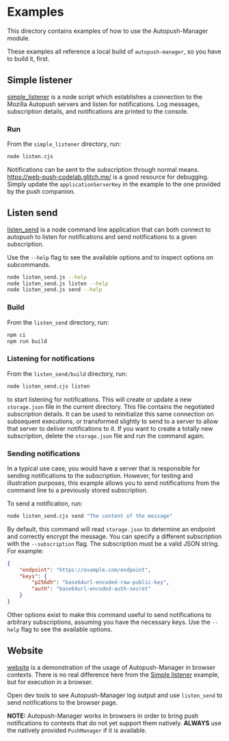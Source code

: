 # Examples

This directory contains examples of how to use the Autopush-Manager module.

These examples all reference a local build of `autopush-manager`, so you have to build it, first.

## Simple listener

[simple_listener](./simple_listener) is a node script which establishes a connection to the Mozilla Autopush servers and listen for notifications.
Log messages, subscription details, and notifications are printed to the console.

### Run

From the `simple_listener` directory, run:

```bash
node listen.cjs
```

Notifications can be sent to the subscription through normal means. https://web-push-codelab.glitch.me/ is a good resource for debugging. Simply update the `applicationServerKey` in the example to the one provided by the push companion.

## Listen send

[listen_send](./listen_send/) is a node command line application that can both connect to autopush to listen for notifications and send notifications to a given subscription.

Use the `--help` flag to see the available options and to inspect options on subcommands.

```bash
node listen_send.js --help
node listen_send.js listen --help
node listen_send.js send --help
```

### Build

From the `listen_send` directory, run:

```bash
npm ci
npm run build
```

### Listening for notifications

From the `listen_send/build` directory, run:

```bash
node listen_send.cjs listen
```

to start listening for notifications. This will create or update a new `storage.json` file in the current directory.
This file contains the negotiated subscription details. It can be used to reinitialize this same connection on subsequent
executions, or transformed slightly to send to a server to allow that server to deliver notifications to it.
If you want to create a totally new subscription, delete the `storage.json` file and run the command again.

### Sending notifications

In a typical use case, you would have a server that is responsible for sending notifications to the subscription.
However, for testing and illustration purposes, this example allows you to send notifications from the command line to
a previously stored subscription.

To send a notification, run:

```bash
node listen_send.cjs send "The content of the message"
```

By default, this command will read `storage.json` to determine an endpoint and correctly encrypt the message. You can specify
a different subscription with the `--subscription` flag. The subscription must be a valid JSON string. For example:

```json
{
    "endpoint": "https://example.com/endpoint",
    "keys": {
        "p256dh": "base64url-encoded-raw-public-key",
        "auth": "base64url-encoded-auth-secret"
    }
}
```

Other options exist to make this command useful to send notifications to arbitrary subscriptions, assuming you have the
necessary keys. Use the `--help` flag to see the available options.

## Website

[website](./website/) is a demonstration of the usage of Autopush-Manager in browser contexts. There is no real difference here from the
[Simple listener](#simple-listener) example, but for execution in a browser.

Open dev tools to see Autopush-Manager log output and use `listen_send` to send notifications to the browser page.

**NOTE:** Autopush-Manager works in browsers in order to bring push notifications to contexts that do not yet support
them natively. **ALWAYS** use the natively provided `PushManager` if it is available.
